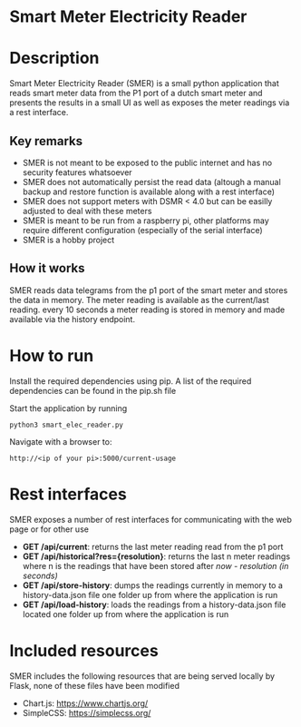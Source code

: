 # Smart Meter Electricity Reader

# Description
Smart Meter Electricity Reader (SMER) is a small python application that reads smart meter data from the P1 port of a dutch smart meter and presents the results in a small UI as well as exposes the meter readings via a rest interface. 

## Key remarks
* SMER is not meant to be exposed to the public internet and has no security features whatsoever
* SMER does not automatically persist the read data (altough a manual backup and restore function is available along with a rest interface)
* SMER does not support meters with DSMR < 4.0 but can be easilly adjusted to deal with these meters
* SMER is meant to be run from a raspberry pi, other platforms may require different configuration (especially of the serial interface)
* SMER is a hobby project

## How it works

SMER reads data telegrams from the p1 port of the smart meter and stores the data in memory. The meter reading is available as the current/last reading. every 10 seconds a meter reading is stored in memory and made available via the history endpoint. 

# How to run
Install the required dependencies using pip. A list of the required dependencies can be found in the pip.sh file

Start the application by running 
```
python3 smart_elec_reader.py
```

Navigate with a browser to:
```
http://<ip of your pi>:5000/current-usage
```

# Rest interfaces

SMER exposes a number of rest interfaces for communicating with the web page or for other use
* **GET /api/current**: returns the last meter reading read from the p1 port
* **GET /api/historical?res={resolution}**: returns the last n meter readings where n is the readings that have been stored after _now_ - _resolution (in seconds)_
* **GET /api/store-history**: dumps the readings currently in memory to a history-data.json file one folder up from where the application is run
* **GET /api/load-history**: loads the readings from a history-data.json file located one folder up from where the application is run

# Included resources
SMER includes the following resources that are being served locally by Flask, none of these files have been modified
* Chart.js: https://www.chartjs.org/
* SimpleCSS: https://simplecss.org/

